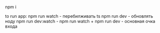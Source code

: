 npm i 

to run app: 
npm run watch - перебилживать ts
npm run dev - обновлять ноду
npm run dev:watch - npm run watch + npm run dev - основная очка входа
